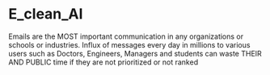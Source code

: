 # E_clean_AI
Emails are the MOST important communication in any organizations or schools or industries.  Influx of messages every day in millions to various users such as Doctors, Engineers, Managers and students can waste THEIR AND PUBLIC time if they are not  prioritized or not ranked

